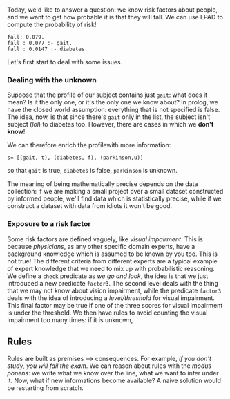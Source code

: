 #  

Today, we'd like to answer a question: we know risk factors about people, and we want to get how probable it is that they will fall. We can use LPAD to compute the probability of risk!

```
fall: 0.079.
fall : 0.077 :- gait.
fall : 0.0147 :- diabetes.
```

Let's first start to deal with some issues.

### Dealing with the unknown

Suppose that the profile of our subject contains just `gait`: what does it mean? Is it the only one, or it's the only one we know about? In prolog, we have the closed world assumption: everything that is not specified is false. The idea, now, is that since there's `gait` only in the list, the subject isn't subject (*lol*) to diabetes too. However, there are cases in which we **don't know**! 

We can therefore enrich the profilewith more information:

```
s= [(gait, t), (diabetes, f), (parkinson,u)]
```

so that `gait` is true, `diabetes` is false, `parkinson` is unknown. 

The meaning of being mathematically precise depends on the data collection: if we are making a small project over a small dataset constructed by informed people, we'll find data which is statistically precise, while if we construct a dataset with data from idiots it won't be good.

### Exposure to a risk factor

Some risk factors are defined vaguely, like *visual impairment*. This is because *physicians*, as any other specific domain experts, have a background knowledge which is assumed to be known by you too. This is not true! The different criteria from different experts are a typical example of expert knowledge that we need to mix up with probabilistic reasoning. We define a `check` predicate as *we go and look*, the idea is that we just introduced a new predicate `factor3`. The second level deals with the thing that we may not know about vision impairment, while the predicate `factor3` deals with the idea of introducing a *level/threshold* for visual impairment. This final factor may be true if one of the three scores for visual impairment is under the threshold. We then have rules to avoid counting the visual impairment too many times: if it is unknown, 

## Rules

Rules are built as premises --> consequences. For example, *if you don't study, you will fail the exam*. We can reason about rules with the *modus ponens*: we write what we know over the line, what we want to infer under it. Now, what if new informations become available? A naive solution would be restarting from scratch.


